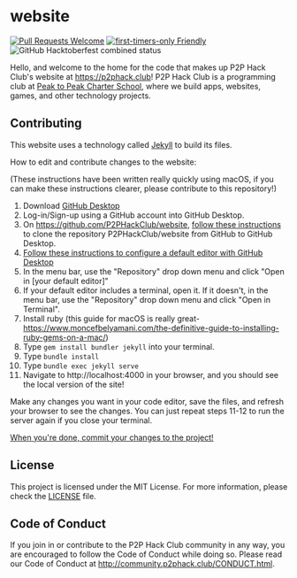# website

[![Pull Requests Welcome](https://img.shields.io/badge/PRs-welcome-brightgreen.svg?style=flat)](https://makeapullrequest.com)
[![first-timers-only Friendly](https://img.shields.io/badge/first--timers--only-friendly-blue.svg)](https://www.firsttimersonly.com/)
![GitHub Hacktoberfest combined status](https://img.shields.io/github/hacktoberfest/2021/P2PHackClub/website)

Hello, and welcome to the home for the code that makes up P2P Hack Club's website at https://p2phack.club! P2P Hack Club is a programming club at [Peak to Peak Charter School](https://www.peaktopeak.org), where we build apps, websites, games, and other technology projects.

## Contributing

This website uses a technology called [Jekyll](https://jekyllrb.com/) to build its files.

How to edit and contribute changes to the website:

(These instructions have been written really quickly using macOS, if you can make these instructions clearer, please contribute to this repository!)

1. Download [GitHub Desktop](https://desktop.github.com/)
2. Log-in/Sign-up using a GitHub account into GitHub Desktop.
3. On https://github.com/P2PHackClub/website, [follow these instructions](https://docs.github.com/en/desktop/contributing-and-collaborating-using-github-desktop/adding-and-cloning-repositories/cloning-a-repository-from-github-to-github-desktop) to clone the repository P2PHackClub/website from GitHub to GitHub Desktop.
4. [Follow these instructions to configure a default editor with GitHub Desktop](https://docs.github.com/en/desktop/installing-and-configuring-github-desktop/configuring-and-customizing-github-desktop/configuring-a-default-editor)
5. In the menu bar, use the "Repository" drop down menu and click "Open in [your default editor]"
6. If your default editor includes a terminal, open it. If it doesn't, in the menu bar, use the "Repository" drop down menu and click "Open in Terminal".
7. Install ruby (this guide for macOS is really great- https://www.moncefbelyamani.com/the-definitive-guide-to-installing-ruby-gems-on-a-mac/)
9. Type `gem install bundler jekyll` into your terminal.
10. Type `bundle install`
11. Type `bundle exec jekyll serve`
12. Navigate to http://localhost:4000 in your browser, and you should see the local version of the site!

Make any changes you want in your code editor, save the files, and refresh your browser to see the changes. You can just repeat steps 11-12 to run the server again if you close your terminal.

[When you're done, commit your changes to the project!](https://docs.github.com/en/desktop/contributing-and-collaborating-using-github-desktop/making-changes-in-a-branch/committing-and-reviewing-changes-to-your-project)

<!-- ### Hacktoberfest

![Hacktoberfest 2022 Banner](https://raw.githubusercontent.com/meerhamzadev/Hacktoberfest/main/assets/banner.jpg)


Hello Hacktoberfest contributors! P2P Hack Club is participating in Hacktoberfest 2022 this year! If you didn't know, Hacktoberfest is an annual event for the month of October encouraging participation in the open source community. If you complete the 2022 challenge, you can learn a limited edition T-shirt. [For more information, you can check out the Hacktoberfest website here.](https://hacktoberfest.digitalocean.com)

#### How to help out P2P Hack Club and win a free T-Shirt!

**Working on your first Pull Request?** You can learn how from this *free* series [How to Contribute to an Open Source Project on GitHub](https://kcd.im/pull-request).

Before you start, please read our [Code of Conduct](http://community.p2phack.club/CONDUCT.html).

1. Choose one of our [participating repositories](https://github.com/P2PHackClub):
      * **[P2PHackClub/website](https://github.com/P2PHackClub/website/)** - main website
      * **[P2PHackClub/hypixel-game-night-website](https://github.com/P2PHackClub/hypixel-game-night-website)** - website for the HGN community event
      * **[P2PHackClub/among-us-game-night-website](https://github.com/P2PHackClub/among-us-game-night-website)** - website for the AUGN community event
      * **[P2PHackClub/community](https://github.com/P2PHackClub/community)** - all of P2P Hack Club's community documents
2. Look through the issues (in the issues tab), and find a feature to contribute/a bug to fix.
      * **TIP:** Issues labeled [*"first-timers-only*](https://www.firsttimersonly.com) are for first time contributors. These issues are generally simple fixes to help you get the hang of the contribution process.
      * If there aren't any issues, create one! There's always something to improve, even if someone hasn't asked for a specific improvement yet.
3. Address the issue by creating a pull request.
4. Submit the pull request for review.
5. Make any requested changes from project maintainers.
6. Booyah! Your PR is merged into the repository! -->

## License

This project is licensed under the MIT License. For more information, please check the [LICENSE](LICENSE) file.

## Code of Conduct

If you join in or contribute to the P2P Hack Club community in any way, you are encouraged to follow the Code of Conduct while doing so. Please read our Code of Conduct at http://community.p2phack.club/CONDUCT.html.
